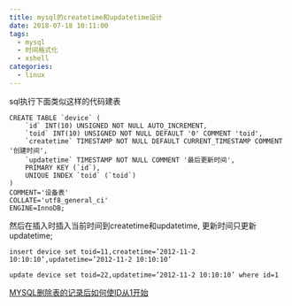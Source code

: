 ```yaml
---
title: mysql的createtime和updatetime设计
date: 2018-07-18 10:11:00
tags:
  - mysql
  - 时间格式化
  - xshell
categories:
  - linux
---
```

sql执行下面类似这样的代码建表
```
CREATE TABLE `device` (
    `id` INT(10) UNSIGNED NOT NULL AUTO_INCREMENT,
    `toid` INT(10) UNSIGNED NOT NULL DEFAULT '0' COMMENT 'toid',
    `createtime` TIMESTAMP NOT NULL DEFAULT CURRENT_TIMESTAMP COMMENT '创建时间',
    `updatetime` TIMESTAMP NOT NULL COMMENT '最后更新时间',
    PRIMARY KEY (`id`),
    UNIQUE INDEX `toid` (`toid`)
)
COMMENT='设备表'
COLLATE='utf8_general_ci'
ENGINE=InnoDB;
```
然后在插入时插入当前时间到createtime和updatetime,
更新时间只更新updatetime;
```
insert device set toid=11,createtime=’2012-11-2 10:10:10’,updatetime=’2012-11-2 10:10:10’

update device set toid=22,updatetime=’2012-11-2 10:10:10’ where id=1
```

[MYSQL删除表的记录后如何使ID从1开始](http://www.cnblogs.com/no7dw/archive/2010/04/16/1713240.html)
